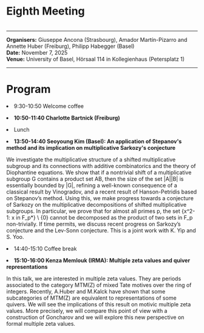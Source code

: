 <HTML>
<BODY>
 <TABLE>
    <TR>
	<H1>Eighth Meeting
	</H1>    
    </TR>
  </TABLE>
<hr>
	
<b>Organisers:</b> Giuseppe Ancona (Strasbourg), Amador Martín-Pizarro and Annette Huber (Freiburg), Philipp Habegger (Basel)<br>
<b>Date:</b> November 7, 2025<br>
<b>Venue:</b> University of Basel, Hörsaal 114 in Kollegienhaus (Petersplatz 1)
<p>
<hr>
<h1> Program </h1>

<li> 9:30-10:50 Welcome coffee<p></p>
<li><b>10:50-11:40 Charlotte Bartnick (Freiburg) </b> <p>

<!--- 
Abstract Talk 1 <p>
--->

<li>Lunch<p>

<li><b>13:50-14:40 Seoyoung Kim (Basel): An application of Stepanov's method and its implication on multiplicative Sarkozy's conjecture </b> <p>

We investigate the multiplicative structure of a shifted multiplicative subgroup and its connections with additive combinatorics and the theory of Diophantine equations. We show that if a nontrivial shift of a multiplicative subgroup G contains a product set AB, then the size of the set |A||B| is essentially bounded by |G|, refining a well-known consequence of a classical result by Vinogradov, and a recent result of Hanson-Petridis based on Stepanov’s method. Using this, we make progress towards a conjecture of Sarkozy on the multiplicative decompositions of shifted multiplicative subgroups. In particular, we prove that for almost all primes p, the set {x^2-1: x in F_p*} \ {0} cannot be decomposed as the product of two sets in F_p non-trivially. If time permits, we discuss recent progress on Sarkozy’s conjecture and the Lev-Sonn conjecture. This is a joint work with K. Yip and S. Yoo. <p>

<li>14:40-15:10 Coffee break<p>
	
<li><b>15:10-16:00 Kenza Memlouk (IRMA): Multiple zeta values and quiver representations </b> <p>

In this talk, we are interested in multiple zeta values. They are periods associated to the category MTM(Z) of mixed Tate motives over the ring of integers. Recently, A.Huber and M.Kalck have shown that some subcategories of MTM(Z) are equivalent to representations of some quivers. We will see the implications of this result on motivic multiple zeta values. More precisely, we will compare this point of view with a construction of Goncharov and we will explore this new perspective on formal multiple zeta values.  <p>
